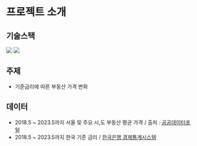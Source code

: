# 프로젝트 소개

## 기술스택

<img src="https://img.shields.io/badge/Python-3776AB?style=for-the-badge&logo=Python&logoColor=white">
<img src="https://img.shields.io/badge/Pandas-150458?style=for-the-badge&logo=Pandas&logoColor=white">

## 주제

- 기준금리에 따른 부동산 가격 변화

## 데이터

- 2018.5 ~ 2023.5까지 서울 및 주요 시,도 부동산 평균 가격 /
  출처 : [공공데이터포털](https://www.data.go.kr/)
- 2018.5 ~ 2023.5까지 한국 기준 금리 / [한국은행 경제통계시스템](https://ecos.bok.or.kr/#/)

##
